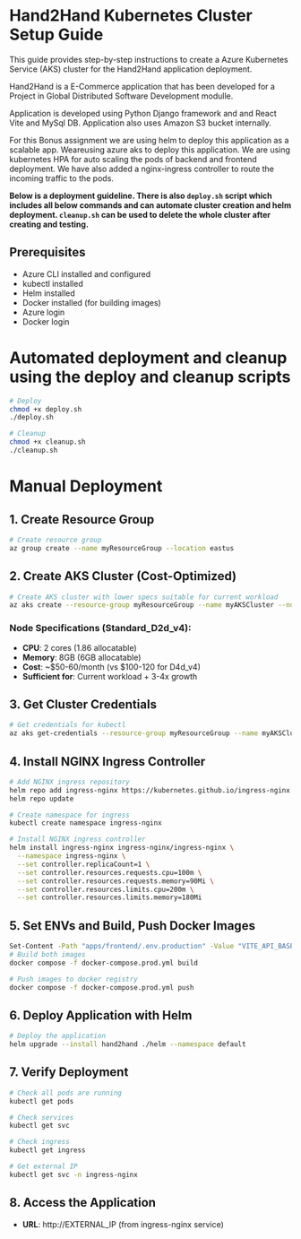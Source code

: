 # Hand2Hand Kubernetes Cluster Setup Guide

This guide provides step-by-step instructions to create a Azure Kubernetes Service (AKS) cluster for
 the Hand2Hand application deployment.
 
 Hand2Hand is a E-Commerce application that has been developed for a Project in Global
 Distributed Software Development modulle.
 
 Application is developed using Python Django framework and and React Vite and MySql DB.
 Application also uses Amazon S3 bucket internally.
 
 For this Bonus assignment we are using helm to deploy this application as a scalable app.
 Weareusing azure aks to deploy this application. We are using kubernetes HPA for auto scaling the
 pods of backend and frontend deployment. We have also added a nginx-ingress controller to route
 the incoming traffic to the pods.


**Below is a deployment guideline. There is also `deploy.sh` script which includes all below commands and can automate cluster creation and helm deployment.
`cleanup.sh` can be used to delete the whole cluster after creating and testing.** 

## Prerequisites

- Azure CLI installed and configured
- kubectl installed
- Helm installed
- Docker installed (for building images)
- Azure login
- Docker login

# Automated deployment and cleanup using the deploy and cleanup scripts

```bash
# Deploy 
chmod +x deploy.sh
./deploy.sh

# Cleanup
chmod +x cleanup.sh
./cleanup.sh
```


# Manual Deployment
## 1. Create Resource Group

```bash
# Create resource group
az group create --name myResourceGroup --location eastus
```

## 2. Create AKS Cluster (Cost-Optimized)

```bash
# Create AKS cluster with lower specs suitable for current workload
az aks create --resource-group myResourceGroup --name myAKSCluster --node-count 1 --node-vm-size Standard_B2s --enable-addons monitoring --generate-ssh-keys --network-plugin azure --network-policy azure --enable-managed-identity
```

### Node Specifications (Standard_D2d_v4):
- **CPU**: 2 cores (1.86 allocatable)
- **Memory**: 8GB (6GB allocatable)
- **Cost**: ~$50-60/month (vs $100-120 for D4d_v4)
- **Sufficient for**: Current workload + 3-4x growth

## 3. Get Cluster Credentials

```bash
# Get credentials for kubectl
az aks get-credentials --resource-group myResourceGroup --name myAKSCluster
```

## 4. Install NGINX Ingress Controller

```bash
# Add NGINX ingress repository
helm repo add ingress-nginx https://kubernetes.github.io/ingress-nginx
helm repo update

# Create namespace for ingress
kubectl create namespace ingress-nginx

# Install NGINX ingress controller
helm install ingress-nginx ingress-nginx/ingress-nginx \
  --namespace ingress-nginx \
  --set controller.replicaCount=1 \
  --set controller.resources.requests.cpu=100m \
  --set controller.resources.requests.memory=90Mi \
  --set controller.resources.limits.cpu=200m \
  --set controller.resources.limits.memory=180Mi
```

## 5. Set ENVs and Build, Push Docker Images

```bash
Set-Content -Path "apps/frontend/.env.production" -Value "VITE_API_BASE_URL=http://20.246.189.54/api"
# Build both images
docker compose -f docker-compose.prod.yml build

# Push images to docker registry
docker compose -f docker-compose.prod.yml push
```

## 6. Deploy Application with Helm

```bash
# Deploy the application
helm upgrade --install hand2hand ./helm --namespace default
```

## 7. Verify Deployment

```bash
# Check all pods are running
kubectl get pods

# Check services
kubectl get svc

# Check ingress
kubectl get ingress

# Get external IP
kubectl get svc -n ingress-nginx
```

## 8. Access the Application

- **URL**: http://EXTERNAL_IP (from ingress-nginx service)
